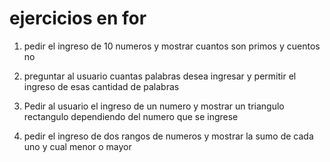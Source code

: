 # ejercicios en for

1) pedir el ingreso de 10 numeros y mostrar cuantos son primos y cuentos no

2) preguntar al usuario cuantas palabras desea ingresar y permitir el ingreso de esas cantidad de palabras

3) Pedir al usuario el ingreso de un numero y mostrar un triangulo rectangulo dependiendo del numero que se ingrese

4) pedir el ingreso de dos rangos de numeros y mostrar la sumo de cada uno y cual menor o mayor
